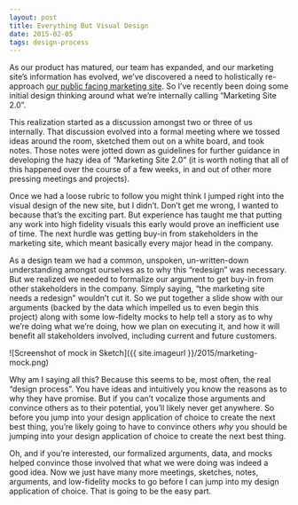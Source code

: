 ```yaml
---
layout: post
title: Everything But Visual Design
date: 2015-02-05
tags: design-process
---
```


As our product has matured, our team has expanded, and our marketing site’s information has evolved, we’ve discovered a need to holistically re-approach [our public facing marketing site](http://kindlingapp.com). So I’ve recently been doing some initial design thinking around what we’re internally calling “Marketing Site 2.0”. 

This realization started as a discussion amongst two or three of us internally. That discussion evolved into a formal meeting where we tossed ideas around the room, sketched them out on a white board, and took notes. Those notes were jotted down as  guidelines for further guidance in developing the hazy idea of “Marketing Site 2.0” (it is worth noting that all of this happened over the course of a few weeks, in and out of other more pressing meetings and projects).

Once we had a loose rubric to follow you might think I jumped right into the visual design of the new site, but I didn’t. Don’t get me wrong, I wanted to because that’s the exciting part. But experience has taught me that putting any work into high fidelity  visuals this early would prove an inefficient use of time. The next hurdle was getting buy-in from stakeholders in the marketing site, which meant basically every major head in the company.

As a design team we had a common, unspoken, un-written-down understanding amongst ourselves as to why this “redesign” was necessary. But we realized we needed to formalize our argument to get buy-in from other stakeholders in the company. Simply saying, “the marketing site needs a redesign” wouldn’t cut it. So we put together a slide show with our arguments (backed by the data which impelled us to even begin this project) along with some low-fidelty mocks to help tell a story as to why we’re doing what we’re doing, how we plan on executing it, and how it will benefit all stakeholders involved, including current and future customers. 

![Screenshot of mock in Sketch]({{ site.imageurl }}/2015/marketing-mock.png)

Why am I saying all this? Because this seems to be, most often, the real “design process”. You have ideas and intuitively you know the reasons as to why they have promise. But if you can’t vocalize those arguments and convince others as to their potential, you’ll likely never get anywhere. So before you jump into your design application of choice to create the next best thing, you’re likely going to have to convince others *why* you should be jumping into your design application of choice to create the next best thing.

Oh, and if you’re interested, our formalized arguments, data, and mocks helped convince those involved that what we were doing was indeed a good idea. Now we just have many more meetings, sketches, notes, arguments, and low-fidelity mocks to go before I can jump into my design application of choice. That is going to be the easy part.

